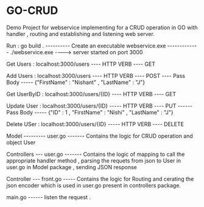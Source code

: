 # GO-CRUD
Demo Project for webservice implementing for a CRUD operation in GO with  handler , routing and establishing and listening web server.


Run : go build . ---------- Create an executable webservice.exe  -------------  ./webservice.exe ----> server started on port 3000

Get Users : localhost:3000/users ---- HTTP VERB  ---- GET


Add Users : localhost:3000/users ---- HTTP VERB  ---- POST ---- Pass Body ----- {"FirstName" : "Nishant" , "LastName" : "J"}


Get UserByID : localhost:3000/users/{ID} ---- HTTP VERB  ---- GET 


Update User : localhost:3000/users/{ID} ----- HTTP VERB  ---- PUT ------ Pass Body ----- {"ID" : 1 , "FirstName" : "Nishi" , "LastName" : "J"}


Delete USer : localhost:3000/users/{ID} ----- HTTP VERB  ---- DELETE

Model --------- user.go ------- Contains the logic for CRUD operation and object User


Controllers --- user.go ------- Contains the logic of mapping to call the appropriate handler method , parsing the requets from json to User in user.go in Model package , sending JSON response



Controller  --- front.go -----  Contains the logic for Routing and cerating the json encoder which is used in user.go present in controllers package.



main.go  ------ listen the request .
